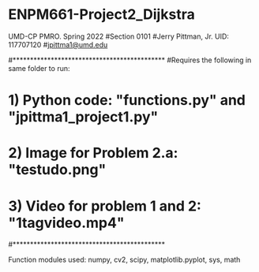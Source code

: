 # ENPM661-Project2_Dijkstra
UMD-CP PMRO. Spring 2022
#Section 0101
#Jerry Pittman, Jr. UID: 117707120
#jpittma1@umd.edu


#********************************************
#Requires the following in same folder to run:
# 1) Python code: "functions.py" and "jpittma1_project1.py"
# 2) Image for Problem 2.a: "testudo.png"
# 3) Video for problem 1 and 2: "1tagvideo.mp4"
#********************************************

Function modules used: numpy, cv2, scipy, matplotlib.pyplot, sys, math
